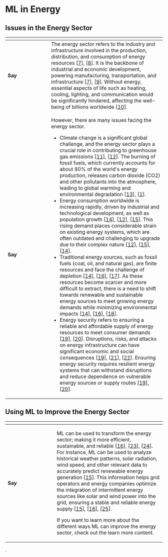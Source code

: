 # ML in Energy

## **Issues in the Energy Sector**

<table data-header-hidden><thead><tr><th width="123"></th><th></th></tr></thead><tbody><tr><td><strong>Say</strong></td><td>The energy sector refers to the industry and infrastructure involved in the production, distribution, and consumption of energy resources [<a href="https://www.sciencedirect.com/science/article/abs/pii/S0959652621000548">7</a>], [<a href="https://www.worldbank.org/en/topic/energy/overview">8</a>]. It is the backbone of industrial and economic development, powering manufacturing, transportation, and infrastructure [<a href="https://www.sciencedirect.com/science/article/abs/pii/S0959652621000548">7</a>], [<a href="https://www.investopedia.com/terms/e/energy_sector.asp">9</a>]. Without energy, essential aspects of life such as heating, cooling, lighting, and communication would be significantly hindered, affecting the well-being of billions worldwide [<a href="https://www.sciencedirect.com/science/article/pii/S0959378020307512">10</a>].</td></tr><tr><td><strong>Say</strong></td><td><p>However, there are many issues facing the energy sector.</p><ul><li>Climate change is a significant global challenge, and the energy sector plays a crucial role in contributing to greenhouse gas emissions [<a href="https://www.sciencedirect.com/science/article/pii/S0306261921001409">11</a>], [<a href="https://viejournal.springeropen.com/articles/10.1186/s40327-018-0064-7">12</a>]. The burning of fossil fuels, which currently accounts for about 80% of the world's energy production, releases carbon dioxide (CO2) and other pollutants into the atmosphere, leading to global warming and environmental degradation [<a href="https://www.clientearth.org/latest/latest-updates/stories/fossil-fuels-and-climate-change-the-facts/">13</a>], [<a href="https://www.sciencedirect.com/science/article/pii/S2666546822000441">1</a>].</li><li>Energy consumption worldwide is increasing rapidly, driven by industrial and technological development, as well as population growth [<a href="https://www.researchgate.net/publication/370580741_AI-Enabled_Energy_Policy_for_a_Sustainable_Future">14</a>], [<a href="https://viejournal.springeropen.com/articles/10.1186/s40327-018-0064-7">12</a>], [<a href="https://www.sciencedirect.com/science/article/abs/pii/S1364032121002616">15</a>]. This rising demand places considerable strain on existing energy systems, which are often outdated and challenging to upgrade due to their complex nature [<a href="https://viejournal.springeropen.com/articles/10.1186/s40327-018-0064-7">12</a>], [<a href="https://www.sciencedirect.com/science/article/abs/pii/S1364032121002616">15</a>], [<a href="https://www.researchgate.net/publication/370580741_AI-Enabled_Energy_Policy_for_a_Sustainable_Future">14</a>].</li><li>Traditional energy sources, such as fossil fuels (coal, oil, and natural gas), are finite resources and face the challenge of depletion [<a href="https://www.researchgate.net/publication/370580741_AI-Enabled_Energy_Policy_for_a_Sustainable_Future">14</a>], [<a href="https://ieeexplore.ieee.org/document/9377027">16</a>], [<a href="https://www.sciencedirect.com/science/article/pii/S2211467X22002115">17</a>]. As these resources become scarcer and more difficult to extract, there is a need to shift towards renewable and sustainable energy sources to meet growing energy demands while minimizing environmental impacts [<a href="https://www.researchgate.net/publication/370580741_AI-Enabled_Energy_Policy_for_a_Sustainable_Future">14</a>], [<a href="https://ieeexplore.ieee.org/document/9377027">16</a>], [<a href="https://www.energyportal.eu/news/intelligent-power-the-ai-approach-to-energy-management/3521/">18</a>].</li><li>Energy security refers to ensuring a reliable and affordable supply of energy resources to meet consumer demands [<a href="https://www.sciencedirect.com/science/article/pii/S2405959523000644">19</a>], [<a href="https://www.sciencedirect.com/science/article/pii/S0360544214007725">20</a>]. Disruptions, risks, and attacks on energy infrastructure can have significant economic and social consequences [<a href="https://www.sciencedirect.com/science/article/pii/S2405959523000644">19</a>], [<a href="https://www.forbes.com/sites/arielcohen/2023/06/29/the-promise-and-peril-of-ai-in-energy/">21</a>], [<a href="https://www.technologyreview.com/2021/01/21/1016460/transforming-the-energy-industry-with-ai/">22</a>]. Ensuring energy security requires resilient energy systems that can withstand disruptions and reduce dependence on vulnerable energy sources or supply routes [<a href="https://www.sciencedirect.com/science/article/pii/S2405959523000644">19</a>], [<a href="https://www.sciencedirect.com/science/article/pii/S0360544214007725">20</a>].</li></ul></td></tr></tbody></table>

&#x20;

## **Using ML to Improve the Energy Sector**

<table data-header-hidden><thead><tr><th width="141"></th><th></th></tr></thead><tbody><tr><td><strong>Say</strong></td><td><p>ML can be used to transform the energy sector; making it more efficient, sustainable, and reliable [<a href="https://ieeexplore.ieee.org/document/9377027">16</a>], [<a href="https://www.n-ix.com/artificial-intelligence-in-energy/">23</a>], [<a href="https://www.mdpi.com/2673-2688/4/2/22">24</a>]. For instance, ML can be used to analyze historical weather patterns, solar radiation, wind speed, and other relevant data to accurately predict renewable energy generation [<a href="https://www.sciencedirect.com/science/article/abs/pii/S1364032121002616">15</a>]. This information helps grid operators and energy companies optimize the integration of intermittent energy sources like solar and wind power into the grid, ensuring a stable and reliable energy supply [<a href="https://www.sciencedirect.com/science/article/abs/pii/S1364032121002616">15</a>], [<a href="https://ieeexplore.ieee.org/document/9377027">16</a>], [<a href="https://www.researchgate.net/publication/366824568_Unzipped_Energy_The_Use_of_AI_in_Energy_Systems">25</a>].</p><p> </p><p>If you want to learn more about the different ways ML can improve the energy sector, check out the learn more content.</p></td></tr></tbody></table>

.
